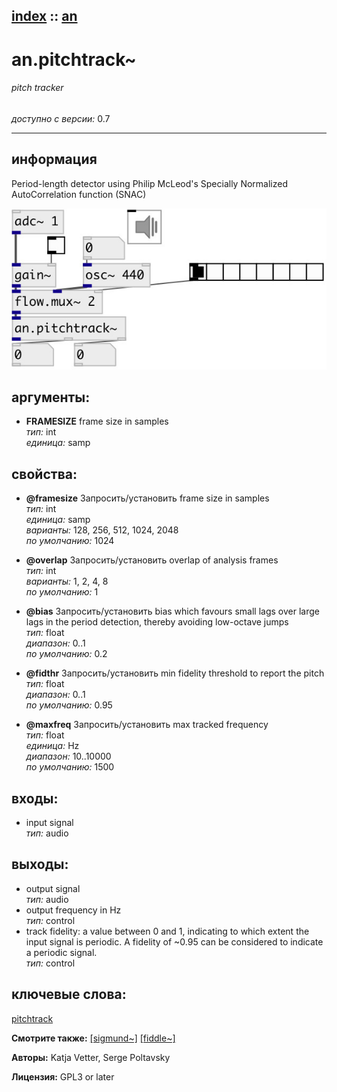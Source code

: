 [index](index.html) :: [an](category_an.html)
---

# an.pitchtrack~

###### pitch tracker

*доступно с версии:* 0.7

---


## информация
Period-length detector using Philip McLeod&#39;s Specially Normalized AutoCorrelation function (SNAC)


[![example](../examples/img/an.pitchtrack~.jpg)](../examples/pd/an.pitchtrack~.pd)



## аргументы:

* **FRAMESIZE**
frame size in samples<br>
_тип:_ int<br>
_единица:_ samp<br>





## свойства:

* **@framesize** 
Запросить/установить frame size in samples<br>
_тип:_ int<br>
_единица:_ samp<br>
_варианты:_ 128, 256, 512, 1024, 2048<br>
_по умолчанию:_ 1024<br>

* **@overlap** 
Запросить/установить overlap of analysis frames<br>
_тип:_ int<br>
_варианты:_ 1, 2, 4, 8<br>
_по умолчанию:_ 1<br>

* **@bias** 
Запросить/установить bias which favours small lags over large lags in the period detection, thereby
avoiding low-octave jumps<br>
_тип:_ float<br>
_диапазон:_ 0..1<br>
_по умолчанию:_ 0.2<br>

* **@fidthr** 
Запросить/установить min fidelity threshold to report the pitch<br>
_тип:_ float<br>
_диапазон:_ 0..1<br>
_по умолчанию:_ 0.95<br>

* **@maxfreq** 
Запросить/установить max tracked frequency<br>
_тип:_ float<br>
_единица:_ Hz<br>
_диапазон:_ 10..10000<br>
_по умолчанию:_ 1500<br>



## входы:

* input signal<br>
_тип:_ audio



## выходы:

* output signal<br>
_тип:_ audio
* output frequency in Hz<br>
_тип:_ control
* track fidelity: a value between 0 and 1, indicating to which extent the input signal is periodic. A fidelity of ~0.95 can be considered to indicate a periodic signal.<br>
_тип:_ control



## ключевые слова:

[pitchtrack](keywords/pitchtrack.html)



**Смотрите также:**
[\[sigmund~\]](sigmund~.html)
[\[fiddle~\]](fiddle~.html)




**Авторы:** Katja Vetter, Serge Poltavsky




**Лицензия:** GPL3 or later





